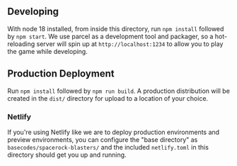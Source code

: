 ## Developing

With node 18 installed, from inside this directory, run `npm install` followed by `npm start`. We use parcel as a development tool and packager, so a hot-reloading server will spin up at `http://localhost:1234` to allow you to play the game while developing.

## Production Deployment

Run `npm install` followed by `npm run build`. A production distribution will be created in the `dist/` directory for upload to a location of your choice.

### Netlify

If you're using Netlify like we are to deploy production environments and preview environments, you can configure the "base directory" as `basecodes/spacerock-blasters/` and the included `netlify.toml` in this directory should get you up and running.
